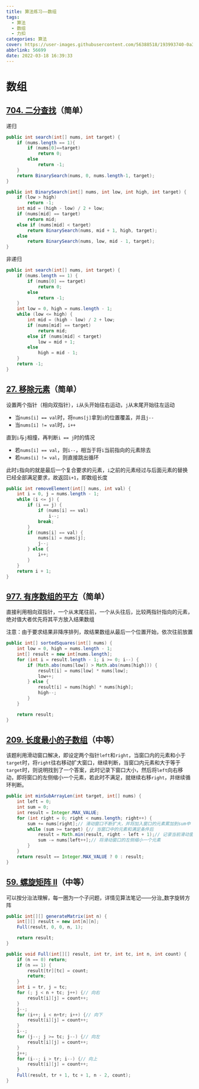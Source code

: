 ```yaml
---
title: 算法练习——数组
tags:
  - 算法
  - 数组
  - 力扣
categories: 算法
cover: https://user-images.githubusercontent.com/56388518/193993740-0a3a443f-130a-48bd-8535-33addadc536d.png
abbrlink: 56699
date: 2022-03-18 16:39:33
---
```


# 数组

## [704. 二分查找](https://leetcode-cn.com/problems/binary-search/)（简单）

递归

```java
public int search(int[] nums, int target) {
    if (nums.length == 1){
        if (nums[0]==target)
            return 0;
        else 
            return -1;
    }
    return BinarySearch(nums, 0, nums.length-1, target);
}

public int BinarySearch(int[] nums, int low, int high, int target) {
    if (low > high)
        return -1;
    int mid = (high - low) / 2 + low;
    if (nums[mid] == target)
        return mid;
    else if (nums[mid] < target)
        return BinarySearch(nums, mid + 1, high, target);
    else
        return BinarySearch(nums, low, mid - 1, target);
}
```

非递归

```java
public int search(int[] nums, int target) {
    if (nums.length == 1) {
        if (nums[0] == target)
            return 0;
        else
            return -1;
    }
    int low = 0, high = nums.length - 1;
    while (low <= high) {
        int mid = (high - low) / 2 + low;
        if (nums[mid] == target)
            return mid;
        else if (nums[mid] < target)
            low = mid + 1;
        else
            high = mid - 1;
    }
    return -1;
}
```

## [27. 移除元素](https://leetcode-cn.com/problems/remove-element/)（简单）

设置两个指针（相向双指针），`i`从头开始往右运动，`j`从末尾开始往左运动

- 当`nums[i] == val`时，将`nums[j]`拿到`i`的位置覆盖，并且`j--`
- 当`nums[i] != val`时，`i++`

直到`i`与`j`相撞，再判断`i == j`时的情况

- 若`nums[i] == val`，则`i--`，相当于将`i`当前指向的元素除去
- 若`nums[i] != val`，则直接跳出循环

此时`i`指向的就是最后一个复合要求的元素，`i`之前的元素经过与后面元素的替换已经全部满足要求，故返回`i+1`，即数组长度

```java
public int removeElement(int[] nums, int val) {
    int i = 0, j = nums.length - 1;
    while (i <= j) {
        if (i == j) {
            if (nums[i] == val)
                i--;
            break;
        }
        if (nums[i] == val) {
            nums[i] = nums[j];
            j--;
        } else {
            i++;
        }
    }
    return i + 1;
}
```

## [977. 有序数组的平方](https://leetcode-cn.com/problems/squares-of-a-sorted-array/)（简单）

直接利用相向双指针，一个从末尾往前，一个从头往后，比较两指针指向的元素，绝对值大者优先将其平方放入结果数组

注意：由于要求结果非降序排列，故结果数组从最后一个位置开始，依次往前放置

```java
public int[] sortedSquares(int[] nums) {
    int low = 0, high = nums.length - 1;
    int[] result = new int[nums.length];
    for (int i = result.length - 1; i >= 0; i--) {
        if (Math.abs(nums[low]) > Math.abs(nums[high])) {
            result[i] = nums[low] * nums[low];
            low++;
        } else {
            result[i] = nums[high] * nums[high];
            high--;
        }
    }

    return result;
}
```

## [209. 长度最小的子数组](https://leetcode-cn.com/problems/minimum-size-subarray-sum/)（中等）

该题利用滑动窗口解决，即设定两个指针`left`和`right`，当窗口内的元素和小于`target`时，将`right`往右移动扩大窗口，继续判断，当窗口内元素和大于等于`target`时，则说明找到了一个答案，此时记录下窗口大小，然后将`left`向右移动，即将窗口的左侧缩小一个元素，若此时不满足，就继续右移`right`，并继续循环判断。

```java
public int minSubArrayLen(int target, int[] nums) {
    int left = 0;
    int sum = 0;
    int result = Integer.MAX_VALUE;
    for (int right = 0; right < nums.length; right++) {
        sum += nums[right];// 滑动窗口不断扩大，并将加入窗口的元素累加到sum中
        while (sum >= target) {// 当窗口中的元素和满足条件后
            result = Math.min(result, right - left + 1);// 记录当前滑动窗口的大小
            sum -= nums[left++];// 将滑动窗口的左侧缩小一个元素
        }
    }
    return result == Integer.MAX_VALUE ? 0 : result;
}
```

## [59. 螺旋矩阵 II](https://leetcode-cn.com/problems/spiral-matrix-ii/)（中等）

可以按分治法理解，每一圈为一个子问题，详情见算法笔记——分治_数字旋转方阵

```java
public int[][] generateMatrix(int n) {
    int[][] result = new int[n][n];
    Full(result, 0, 0, n, 1);

    return result;
}

public void Full(int[][] result, int tr, int tc, int n, int count) {
    if (n == 0) return;
    if (n == 1) {
        result[tr][tc] = count;
        return;
    }
    int i = tr, j = tc;
    for (; j < n + tc; j++) {// 向右
        result[i][j] = count++;
    }
    j--;
    for (i++; i < n+tr; i++) {// 向下
        result[i][j] = count++;
    }
    i--;
    for (j--; j >= tc; j--) {// 向左
        result[i][j] = count++;
    }
    j++;
    for (i--; i > tr; i--) {// 向上
        result[i][j] = count++;
    }
    Full(result, tr + 1, tc + 1, n - 2, count);
}
```

